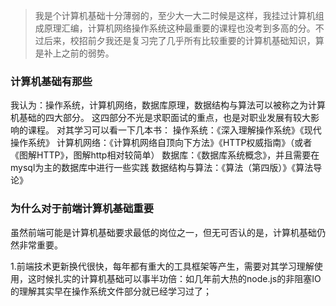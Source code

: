 > 我是个计算机基础十分薄弱的，至少大一大二时候是这样，我挂过计算机组成原理汇编，计算机网络操作系统这种最重要的课程也没考到多高的分。不过后来，校招前夕我还是复习完了几乎所有比较重要的计算机基础知识，算是补上之前的弱势。


### 计算机基础有那些

我认为：操作系统，计算机网络，数据库原理，数据结构与算法可以被称之为计算机基础的四大部分。
这四部分不光是求职面试的重点，也是对职业发展有较大影响的课程。
对其学习可以看一下几本书：
操作系统：《深入理解操作系统》《现代操作系统》
计算机网络：《计算机网络自顶向下方法》《HTTP权威指南》（或者《图解HTTP》，图解http相对较简单）
数据库：《数据库系统概念》，并且需要在mysql为主的数据库中进行一些实践
数据结构与算法：《算法（第四版）》《算法导论》

### 为什么对于前端计算机基础重要

虽然前端可能是计算机基础要求最低的岗位之一，但无可否认的是，计算机基础仍然非常重要。

1.前端技术更新换代很快，每年都有重大的工具框架等产生，需要对其学习理解使用，这时候扎实的计算机基础可以事半功倍：如几年前大热的node.js的非阻塞IO的理解其实早在操作系统文件部分就已经学习过了；
